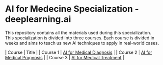 # AI for Medecine Specialization - deeplearning.ai

This repository contains all the materials used during this specialization. This specialization is divided into three courses. Each course is divided in weeks and aims to teach us new AI techniques to apply in real-world cases.

| Course | Title |
| Course 1 | [AI for Medical Diagnosis](./1-%20AI%20for%20Medical%20Diagnosis/) |
| Course 2 | [AI for Medical Prognosis]() |
| Course 3 | [AI for Medical Treatment]() |